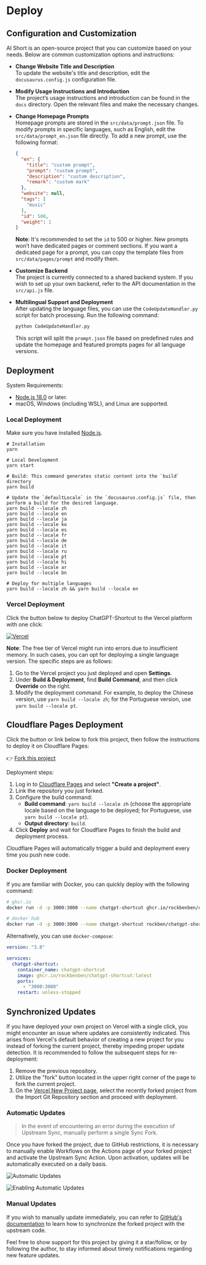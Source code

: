 # Deploy

## Configuration and Customization

AI Short is an open-source project that you can customize based on your needs. Below are common customization options and instructions:

- **Change Website Title and Description**  
  To update the website's title and description, edit the `docusaurus.config.js` configuration file.

- **Modify Usage Instructions and Introduction**  
  The project’s usage instructions and introduction can be found in the `docs` directory. Open the relevant files and make the necessary changes.

- **Change Homepage Prompts**  
  Homepage prompts are stored in the `src/data/prompt.json` file. To modify prompts in specific languages, such as English, edit the `src/data/prompt_en.json` file directly. To add a new prompt, use the following format:

  ```json
  {
    "en": {
      "title": "custom prompt",
      "prompt": "custom prompt",
      "description": "custom description",
      "remark": "custom mark"
    },
    "website": null,
    "tags": [
      "music"
    ],
    "id": 500, 
    "weight": 1
  }
  ```

  **Note**: It's recommended to set the `id` to 500 or higher. New prompts won’t have dedicated pages or comment sections. If you want a dedicated page for a prompt, you can copy the template files from `src/data/pages/prompt` and modify them.

- **Customize Backend**  
  The project is currently connected to a shared backend system. If you wish to set up your own backend, refer to the API documentation in the `src/api.js` file.

- **Multilingual Support and Deployment**  
  After updating the language files, you can use the `CodeUpdateHandler.py` script for batch processing. Run the following command:

  ```bash
  python CodeUpdateHandler.py
  ```

  This script will split the `prompt.json` file based on predefined rules and update the homepage and featured prompts pages for all language versions.

## Deployment

System Requirements:

- [Node.js 18.0](https://nodejs.org/) or later.
- macOS, Windows (including WSL), and Linux are supported.

### Local Deployment

Make sure you have installed [Node.js](https://nodejs.org/).

```shell
# Installation
yarn

# Local Development
yarn start

# Build: This command generates static content into the `build` directory
yarn build

# Update the `defaultLocale` in the `docusaurus.config.js` file, then perform a build for the desired language.
yarn build --locale zh
yarn build --locale en
yarn build --locale ja
yarn build --locale ko
yarn build --locale es
yarn build --locale fr
yarn build --locale de
yarn build --locale it
yarn build --locale ru
yarn build --locale pt
yarn build --locale hi
yarn build --locale ar
yarn build --locale bn

# Deploy for multiple languages
yarn build --locale zh && yarn build --locale en
```

### Vercel Deployment

Click the button below to deploy ChatGPT-Shortcut to the Vercel platform with one click:

[![Vercel](https://vercel.com/button)](https://vercel.com/new/clone?repository-url=https%3A%2F%2Fgithub.com%2Frockbenben%2FChatGPT-Shortcut%2Ftree%2Fmain)

**Note**: The free tier of Vercel might run into errors due to insufficient memory. In such cases, you can opt for deploying a single language version. The specific steps are as follows:

1. Go to the Vercel project you just deployed and open **Settings**.
2. Under **Build & Deployment**, find **Build Command**, and then click **Override** on the right.
3. Modify the deployment command. For example, to deploy the Chinese version, use `yarn build --locale zh`; for the Portuguese version, use `yarn build --locale pt`.

## Cloudflare Pages Deployment

Click the button or link below to fork this project, then follow the instructions to deploy it on Cloudflare Pages:

👉 [Fork this project](https://github.com/rockbenben/ChatGPT-Shortcut/fork)

Deployment steps:

1. Log in to [Cloudflare Pages](https://pages.cloudflare.com/) and select **"Create a project"**.
2. Link the repository you just forked.
3. Configure the build command:
   - **Build command**: `yarn build --locale zh` (choose the appropriate locale based on the language to be deployed; for Portuguese, use `yarn build --locale pt`).
   - **Output directory**: `build`.
4. Click **Deploy** and wait for Cloudflare Pages to finish the build and deployment process.

Cloudflare Pages will automatically trigger a build and deployment every time you push new code.

### Docker Deployment

If you are familiar with Docker, you can quickly deploy with the following command:

```bash
# ghcr.io
docker run -d -p 3000:3000 --name chatgpt-shortcut ghcr.io/rockbenben/chatgpt-shortcut:latest

# docker hub
docker run -d -p 3000:3000 --name chatgpt-shortcut rockben/chatgpt-shortcut:latest
```

Alternatively, you can use `docker-compose`:

```yml
version: "3.8"

services:
  chatgpt-shortcut:
    container_name: chatgpt-shortcut
    image: ghcr.io/rockbenben/chatgpt-shortcut:latest
    ports:
      - "3000:3000"
    restart: unless-stopped
```

## Synchronized Updates

If you have deployed your own project on Vercel with a single click, you might encounter an issue where updates are consistently indicated. This arises from Vercel's default behavior of creating a new project for you instead of forking the current project, thereby impeding proper update detection. It is recommended to follow the subsequent steps for re-deployment:

1. Remove the previous repository.
2. Utilize the "fork" button located in the upper right corner of the page to fork the current project.
3. On the [Vercel New Project page](https://vercel.com/new), select the recently forked project from the Import Git Repository section and proceed with deployment.

### Automatic Updates

> In the event of encountering an error during the execution of Upstream Sync, manually perform a single Sync Fork.

Once you have forked the project, due to GitHub restrictions, it is necessary to manually enable Workflows on the Actions page of your forked project and activate the Upstream Sync Action. Upon activation, updates will be automatically executed on a daily basis.

![Automatic Updates](https://img.newzone.top/2023-05-19-11-57-59.png?imageMogr2/format/webp)

![Enabling Automatic Updates](https://img.newzone.top/2023-05-19-11-59-26.png?imageMogr2/format/webp)

### Manual Updates

If you wish to manually update immediately, you can refer to [GitHub's documentation](https://docs.github.com/en/pull-requests/collaborating-with-pull-requests/working-with-forks/syncing-a-fork) to learn how to synchronize the forked project with the upstream code.

Feel free to show support for this project by giving it a star/follow, or by following the author, to stay informed about timely notifications regarding new feature updates.
